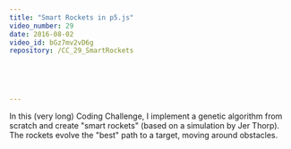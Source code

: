 ```yaml
---
title: "Smart Rockets in p5.js"
video_number: 29
date: 2016-08-02
video_id: bGz7mv2vD6g
repository: /CC_29_SmartRockets

  


  
---
```


In this (very long) Coding Challenge, I implement a genetic algorithm from scratch and create "smart rockets" (based on a simulation by Jer Thorp).  The rockets evolve the "best" path to a target, moving around obstacles.


